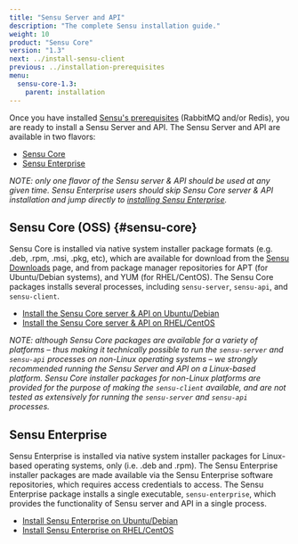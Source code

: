 ```yaml
---
title: "Sensu Server and API"
description: "The complete Sensu installation guide."
weight: 10
product: "Sensu Core"
version: "1.3"
next: ../install-sensu-client
previous: ../installation-prerequisites
menu:
  sensu-core-1.3:
    parent: installation
---
```


Once you have installed [Sensu's prerequisites][1] (RabbitMQ and/or Redis), you
are ready to install a Sensu Server and API. The Sensu Server and API are
available in two flavors:

- [Sensu Core](#sensu-core)
- [Sensu Enterprise](#sensu-enterprise)

_NOTE: only one flavor of the Sensu server & API should be used at any given
time. Sensu Enterprise users should skip Sensu Core server & API installation
and jump directly to [installing Sensu Enterprise][2]._

## Sensu Core (OSS) {#sensu-core}

Sensu Core is installed via native system installer package formats (e.g. .deb,
.rpm, .msi, .pkg, etc), which are available for download from the [Sensu
Downloads][3] page, and from package manager repositories for APT (for
Ubuntu/Debian systems), and YUM (for RHEL/CentOS). The Sensu Core packages
installs several processes, including `sensu-server`, `sensu-api`, and
`sensu-client`.

- [Install the Sensu Core server & API on Ubuntu/Debian](../../platforms/sensu-on-ubuntu-debian/#sensu-core)
- [Install the Sensu Core server & API on RHEL/CentOS](../../platforms/sensu-on-rhel-centos/#sensu-core)

_NOTE: although Sensu Core packages are available for a variety of platforms
&ndash; thus making it technically possible to run the `sensu-server` and
`sensu-api` processes on non-Linux operating systems &ndash; we strongly
recommended running the Sensu Server and API on a Linux-based platform. Sensu
Core installer packages for non-Linux platforms are provided for the purpose of
making the `sensu-client` available, and are not tested as extensively for
running the `sensu-server` and `sensu-api` processes._

## Sensu Enterprise

Sensu Enterprise is installed via native system installer packages for
Linux-based operating systems, only (i.e. .deb and .rpm). The Sensu Enterprise
installer packages are made available via the Sensu Enterprise software
repositories, which requires access credentials to access. The Sensu Enterprise
package installs a single executable, `sensu-enterprise`, which provides the
functionality of Sensu server and API in a single process.

- [Install Sensu Enterprise on Ubuntu/Debian](../../platforms/sensu-on-ubuntu-debian/#sensu-enterprise)
- [Install Sensu Enterprise on RHEL/CentOS](../../platforms/sensu-on-rhel-centos/#sensu-enterprise)

[1]:  ../installation-prerequisites
[2]:  #sensu-enterprise
[3]:  https://sensuapp.org/download
